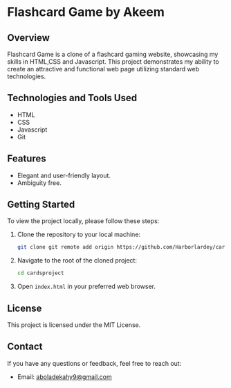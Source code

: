 # Flashcard Game by Akeem

## Overview
Flashcard Game is a clone of a flashcard gaming website, showcasing my skills in HTML,CSS and Javascript. This project demonstrates my ability to create an attractive and functional web page utilizing standard web technologies.

## Technologies and Tools Used
- HTML
- CSS
- Javascript
- Git

## Features
- Elegant and user-friendly layout.
- Ambiguity free.

## Getting Started
To view the project locally, please follow these steps:

1. Clone the repository to your local machine:
   ```bash
   git clone git remote add origin https://github.com/Harborlardey/cardsproject.git
   ```

2. Navigate to the root of the cloned project:
   ```bash
   cd cardsproject
   ```

3. Open `index.html` in your preferred web browser.

## License
This project is licensed under the MIT License.

## Contact
If you have any questions or feedback, feel free to reach out:
- Email: [aboladekahy9@gmail.com](mailto:aboladekahy9@gmail.com)